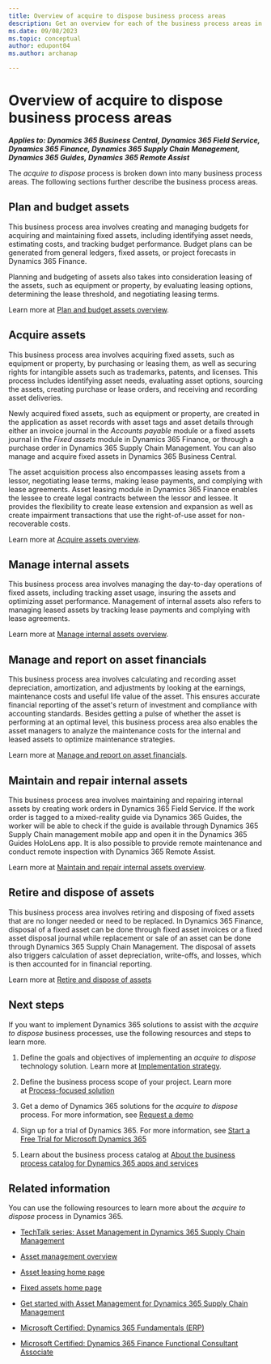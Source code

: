 ```yaml
---
title: Overview of acquire to dispose business process areas
description: Get an overview for each of the business process areas in the acquire to dispose end-to-end business process flow in Dynamics 365 solutions.
ms.date: 09/08/2023
ms.topic: conceptual
author: edupont04
ms.author: archanap

---
```


# Overview of acquire to dispose business process areas

***Applies to: Dynamics 365 Business Central, Dynamics 365 Field Service, Dynamics 365 Finance, Dynamics 365 Supply Chain Management, Dynamics 365 Guides, Dynamics 365 Remote Assist***

The *acquire to dispose* process is broken down into many business process areas. The following sections further describe the business process areas.

## Plan and budget assets

This business process area involves creating and managing budgets for acquiring and maintaining fixed assets, including identifying asset needs, estimating costs, and tracking budget performance. Budget plans can be generated from general ledgers, fixed assets, or project forecasts in Dynamics 365 Finance.

Planning and budgeting of assets also takes into consideration leasing of the assets, such as equipment or property, by evaluating leasing options, determining the lease threshold, and negotiating leasing terms.  

Learn more at [Plan and budget assets overview](acquire-to-dispose-plan-budget-assets-overview.md).

## Acquire assets

This business process area involves acquiring fixed assets, such as equipment or property, by purchasing or leasing them, as well as securing rights for intangible assets such as trademarks, patents, and licenses. This process includes identifying asset needs, evaluating asset options, sourcing the assets, creating purchase or lease orders, and receiving and recording asset deliveries.

Newly acquired fixed assets, such as equipment or property, are created in the application as asset records with asset tags and asset details through either an invoice journal in the *Accounts payable* module or a fixed assets journal in the *Fixed assets* module in Dynamics 365 Finance, or through a purchase order in Dynamics 365 Supply Chain Management. You can also manage and acquire fixed assets in Dynamics 365 Business Central.

The asset acquisition process also encompasses leasing assets from a lessor, negotiating lease terms, making lease payments, and complying with lease agreements. Asset leasing module in Dynamics 365 Finance enables the lessee to create legal contracts between the lessor and lessee. It provides the flexibility to create lease extension and expansion as well as create impairment transactions that use the right-of-use asset for non-recoverable costs.  

Learn more at [Acquire assets overview](acquire-to-dispose-acquire-assets-overview.md).

## Manage internal assets

This business process area involves managing the day-to-day operations of fixed assets, including tracking asset usage, insuring the assets and optimizing asset performance. Management of internal assets also refers to managing leased assets by tracking lease payments and complying with lease agreements.  

Learn more at [Manage internal assets overview](acquire-to-dispose-manage-internal-assets.md).  

## Manage and report on asset financials

This business process area involves calculating and recording asset depreciation, amortization, and adjustments by looking at the earnings, maintenance costs and useful life value of the asset. This ensures accurate financial reporting of the asset's return of investment and compliance with accounting standards. Besides getting a pulse of whether the asset is performing at an optimal level, this business process area also enables the asset managers to analyze the maintenance costs for the internal and leased assets to optimize maintenance strategies. 

Learn more at [Manage and report on asset financials](aquire-to-dispose-manage-report-asset-financials.md).  

## Maintain and repair internal assets

This business process area involves maintaining and repairing internal assets by creating work orders in Dynamics 365 Field Service. If the work order is tagged to a mixed-reality guide via Dynamics 365 Guides, the worker will be able to check if the guide is available through Dynamics 365 Supply Chain management mobile app and open it in the Dynamics 365 Guides HoloLens app. It is also possible to provide remote maintenance and conduct remote inspection with Dynamics 365 Remote Assist.  

Learn more at [Maintain and repair internal assets overview](acquire-to-dispose-maintain-repair-internal-asset.md).  

## Retire and dispose of assets

This business process area involves retiring and disposing of fixed assets that are no longer needed or need to be replaced. In Dynamics 365 Finance, disposal of a fixed asset can be done through fixed asset invoices or a fixed asset disposal journal while replacement or sale of an asset can be done through Dynamics 365 Supply Chain Management. The disposal of assets also triggers calculation of asset depreciation, write-offs, and losses, which is then accounted for in financial reporting.  

Learn more at [Retire and dispose of assets](acquire-to-dispose-retire-dispose-assets.md)  

## Next steps

If you want to implement Dynamics 365 solutions to assist with the *acquire to dispose* business processes, use the following resources and steps to learn more.

1. Define the goals and objectives of implementing an *acquire to dispose* technology solution. Learn more at [Implementation strategy](../implementation-guide/implementation-strategy.md).

2. Define the business process scope of your project. Learn more at [Process-focused solution](../implementation-guide/process-focused-solution.md)

3. Get a demo of Dynamics 365 solutions for the *acquire to dispose* process. For more information, see [Request a demo](https://dynamics.microsoft.com/)

4. Sign up for a trial of Dynamics 365. For more information, see [Start a Free Trial for Microsoft Dynamics 365](https://dynamics.microsoft.com/dynamics-365-free-trial/)

5. Learn about the business process catalog at [About the business process catalog for Dynamics 365 apps and services](about.md)  

## Related information

You can use the following resources to learn more about the *acquire to dispose* process in Dynamics 365.

- [TechTalk series: Asset Management in Dynamics 365 Supply Chain Management](https://community.dynamics.com/blogs/post/?postid=cd219602-2708-4b4a-9d62-3af9b4e63e10)

- [Asset management overview](/dynamics365/supply-chain/asset-management/)

- [Asset leasing home page](/dynamics365/finance/asset-leasing/asset-leasing-homepage)

- [Fixed assets home page](/dynamics365/finance/fixed-assets/fixed-assets)

- [Get started with Asset Management for Dynamics 365 Supply Chain Management](/training/modules/get-started-asset-management/)

- [Microsoft Certified: Dynamics 365 Fundamentals (ERP)](/certifications/d365-fundamentals-finance-and-operations-apps-erp/)

- [Microsoft Certified: Dynamics 365 Finance Functional Consultant Associate](/certifications/d365-functional-consultant-financials/)

<!--## Tags
*Stakeholders:* Accounts payable, Accounts receivable, Administrative, Audit, Customer services, Finance, Human Resources, Merchandising, Operations, Production, Project Management, Purchasing, Retail Store Operations, Service Operations, Treasury

*Products:* Dynamics 365 Field Service, Dynamics 365 Finance, Dynamics 365 Supply Chain Management, Dynamics 365 Guides, Dynamics 365 Remote Assist
